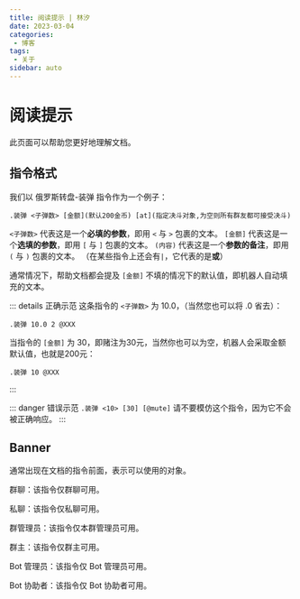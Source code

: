 ```yaml
---
title: 阅读提示 | 林汐
date: 2023-03-04
categories:
 - 博客
tags:
 - 关于
sidebar: auto
---
```


# 阅读提示
此页面可以帮助您更好地理解文档。

## 指令格式
我们以 俄罗斯转盘-装弹 指令作为一个例子：
```
.装弹 <子弹数> [金额](默认200金币) [at](指定决斗对象,为空则所有群友都可接受决斗)
```
`<子弹数>` 代表这是一个**必填的参数**，即用 `<` 与 `>` 包裹的文本。
`[金额]` 代表这是一个**选填的参数**，即用 `[` 与 `]` 包裹的文本。
`(内容)` 代表这是一个**参数的备注**，即用 `(` 与 `)` 包裹的文本。
（在某些指令上还会有`|`，它代表的是**或**）

通常情况下，帮助文档都会提及 `[金额]` 不填的情况下的默认值，即机器人自动填充的文本。

::: details 正确示范
这条指令的 `<子弹数>` 为 10.0，（当然您也可以将 .0 省去）：
```
.装弹 10.0 2 @XXX
```
当指令的 `[金额]` 为 30，即赌注为30元，当然你也可以为空，机器人会采取金额默认值，也就是200元：
```
.装弹 10 @XXX
```
:::

::: danger 错误示范
`.装弹 <10> [30] [@mute]`
请不要模仿这个指令，因为它不会被正确响应。
:::

## Banner
通常出现在文档的指令前面，表示可以使用的对象。

<span class="span-group">群聊</span>：该指令仅群聊可用。

<span class="span-friend">私聊</span>：该指令仅私聊可用。

<span class="span-admin">群管理员</span>：该指令仅本群管理员可用。

<span class="span-group">群主</span>：该指令仅群主可用。

<span class="span-bot-admin">Bot 管理员</span>：该指令仅 Bot 管理员可用。

<span class="span-bot-helper">Bot 协助者</span>：该指令仅 Bot 协助者可用。
